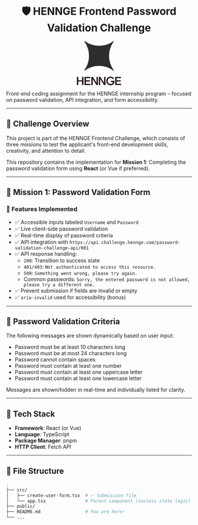 <h1 align="center">🛡️ HENNGE Frontend Password Validation Challenge</h1>

<p align="center">
  <img 
    src="data:image/svg+xml,%3csvg%20xmlns='http://www.w3.org/2000/svg'%20viewBox='0%200%20110%20110.1'%3e%3cdefs%3e%3cstyle%3e.b{fill:%23211613}%3c/style%3e%3c/defs%3e%3cpath%20fill='%232c2d2f'%20d='M19.5.1a.7.7%200%200%200-1%201%2060%2060%200%200%201%2011.6%2035.6%2060%2060%200%200%201-11.6%2035.6.7.7%200%200%200%201%201%2060.3%2060.3%200%200%201%2071.1%200%20.7.7%200%200%200%201-1%2060.3%2060.3%200%200%201%200-71.1.7.7%200%200%200-1-1%2060%2060%200%200%201-35.5%2011.5A60%2060%200%200%201%2019.5.1z'/%3e%3cpath%20d='M0%2089.3h3.5v8.3h9.3v-8.3h3.5v20.2h-3.5v-9H3.5v9H0zM18.9%2089.3h14.6v3h-11v5.3h10.1v3H22.4v5.9h11.3v3H18.9zM35.9%2089.3h3.7l9.3%2014.9v-15h3.4v20.3h-3.8l-9.2-14.9v15h-3.4zM54.7%2089.3h3.8l9.2%2014.9v-15h3.5v20.3h-3.8l-9.2-14.9H58v15h-3.4zM95.2%2089.3h14.6v3h-11v5.3H109v3H98.8v5.9H110v3H95.2zM84.6%2098.8v3h5a5.3%205.3%200%200%201-1.9%203.7%206%206%200%200%201-4%201.5%207.2%207.2%200%200%201-4.9-2%207%207%200%200%201-2.4-5.6%207.4%207.4%200%200%201%202.2-5.4%207.2%207.2%200%200%201%205.3-2.2%207.4%207.4%200%200%201%206%203.3l.1.1%202.5-2.3h-.1a13%2013%200%200%200-4-3.3%2011%2011%200%200%200-12.2%202.2%2010.8%2010.8%200%200%200%200%2015.2%2010.2%2010.2%200%200%200%207.4%203.1h.2A9.4%209.4%200%200%200%2091%20107a8.8%208.8%200%200%200%201.9-3.2%2014%2014%200%200%200%20.5-4v-.9z'%20class='b'/%3e%3c/svg%3e" 
    alt="HENNGE Logo" 
    width="120"
  />
</p>
  Front-end coding assignment for the HENNGE internship program – focused on password validation, API integration, and form accessibility.
</p>

---

## 🚀 Challenge Overview

This project is part of the HENNGE Frontend Challenge, which consists of three missions to test the applicant's front-end development skills, creativity, and attention to detail.

This repository contains the implementation for **Mission 1**: Completing the password validation form using **React** (or Vue if preferred).

---

## 📌 Mission 1: Password Validation Form

### 🔧 Features Implemented

- ✅ Accessible inputs labeled `Username` and `Password`
- ✅ Live client-side password validation
- ✅ Real-time display of password criteria
- ✅ API integration with `https://api.challenge.hennge.com/password-validation-challenge-api/001`
- ✅ API response handling:
  - `200`: Transition to success state
  - `401/403`: `Not authenticated to access this resource.`
  - `500`: `Something went wrong, please try again.`
  - Common passwords: `Sorry, the entered password is not allowed, please try a different one.`
- ✅ Prevent submission if fields are invalid or empty
- ✅ `aria-invalid` used for accessibility (bonus)

---

## 🔐 Password Validation Criteria

The following messages are shown dynamically based on user input:

- Password must be at least 10 characters long  
- Password must be at most 24 characters long  
- Password cannot contain spaces  
- Password must contain at least one number  
- Password must contain at least one uppercase letter  
- Password must contain at least one lowercase letter  

Messages are shown/hidden in real-time and individually listed for clarity.

---

## 🧪 Tech Stack

- **Framework**: React (or Vue)
- **Language**: TypeScript
- **Package Manager**: pnpm
- **HTTP Client**: Fetch API

---

## 📂 File Structure

```bash
.
├── src/
│   ├── create-user-form.tsx  # ✅ Submission file
│   └── app.tsx               # Parent component (success state logic)
├── public/
├── README.md                 # You are here!
└── ...

